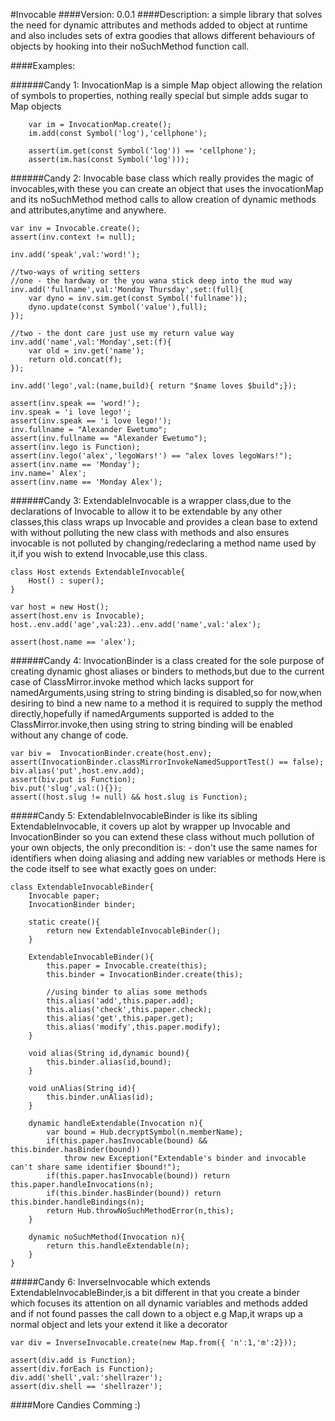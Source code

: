 #Invocable
####Version: 0.0.1
####Description: 
	a simple library that solves the need for dynamic attributes and methods added to object at runtime and also includes
	sets of extra goodies that allows different behaviours of objects by hooking into their noSuchMethod function call.
	
####Examples:	
	
######Candy 1: 
	InvocationMap is a simple Map object allowing the relation of symbols to properties, nothing really special but simple adds sugar to Map objects
	
	    var im = InvocationMap.create();
		im.add(const Symbol('log'),'cellphone');
		
		assert(im.get(const Symbol('log')) == 'cellphone');
		assert(im.has(const Symbol('log')));
	
######Candy 2: 
	Invocable base class which really provides the magic of invocables,with these  you can create an object that uses the invocationMap and its noSuchMethod method calls to allow creation of dynamic methods and attributes,anytime and anywhere.
	
	var inv = Invocable.create();
	assert(inv.context != null);
	
	inv.add('speak',val:'word!');
	
	//two-ways of writing setters
	//one - the hardway or the you wana stick deep into the mud way
	inv.add('fullname',val:'Monday Thursday',set:(full){
		var dyno = inv.sim.get(const Symbol('fullname'));
		dyno.update(const Symbol('value'),full);
	});
	
	//two - the dont care just use my return value way
	inv.add('name',val:'Monday',set:(f){
		var old = inv.get('name');
		return old.concat(f);
	});
	
	inv.add('lego',val:(name,build){ return "$name loves $build";});
		
	assert(inv.speak == 'word!');
	inv.speak = 'i love lego!';
	assert(inv.speak == 'i love lego!');
	inv.fullname = "Alexander Ewetumo";
	assert(inv.fullname == "Alexander Ewetumo");
	assert(inv.lego is Function);
	assert(inv.lego('alex','legoWars!') == "alex loves legoWars!");
	assert(inv.name == 'Monday');
	inv.name=' Alex';
	assert(inv.name == 'Monday Alex');	
	

######Candy 3: 
	ExtendableInvocable is a wrapper class,due to the declarations of Invocable to allow it to be extendable by any other classes,this class wraps up Invocable and provides a clean base to extend with without polluting the new class with methods and also ensures invocable is not polluted by changing/redeclaring a method name used by it,if you wish to extend Invocable,use this class.
	
	class Host extends ExtendableInvocable{
		Host() : super();
	}
	
	var host = new Host();
	assert(host.env is Invocable);
	host..env.add('age',val:23)..env.add('name',val:'alex');
	
	assert(host.name == 'alex');


	
######Candy 4:
	InvocationBinder is a class created for the sole purpose of creating dynamic ghost aliases or binders to methods,but due to the current case of ClassMirror.invoke method which lacks support for namedArguments,using string to string binding is disabled,so for now,when desiring to bind a new name to a method it is required to supply the method directly,hopefully if namedArguments supported is added to the ClassMirror.invoke,then using string to string binding will be enabled without any change of code.
		
	var biv =  InvocationBinder.create(host.env);
	assert(InvocationBinder.classMirrorInvokeNamedSupportTest() == false);
	biv.alias('put',host.env.add);
	assert(biv.put is Function);
	biv.put('slug',val:(){});
	assert((host.slug != null) && host.slug is Function);
	


#####Candy 5:
	ExtendableInvocableBinder is like its sibling ExtendableInvocable, it covers up alot by wrapper up Invocable and InvocationBinder so you can extend these class without much pollution of your own objects, the only precondition is:
	- don't use the same names for identifiers when doing aliasing and adding new variables or methods
	Here is the code itself to see what exactly goes on under:
	
	class ExtendableInvocableBinder{
		Invocable paper;
		InvocationBinder binder;
	
		static create(){
			return new ExtendableInvocableBinder();
		}
	
		ExtendableInvocableBinder(){
			this.paper = Invocable.create(this);
			this.binder = InvocationBinder.create(this);
			
			//using binder to alias some methods 
			this.alias('add',this.paper.add);
			this.alias('check',this.paper.check);
			this.alias('get',this.paper.get);
			this.alias('modify',this.paper.modify);
		}
	
		void alias(String id,dynamic bound){
			this.binder.alias(id,bound);
		}
	
		void unAlias(String id){
			this.binder.unAlias(id);
		}
	
		dynamic handleExtendable(Invocation n){
			var bound = Hub.decryptSymbol(n.memberName);
			if(this.paper.hasInvocable(bound) && this.binder.hasBinder(bound))
				throw new Exception("Extendable's binder and invocable can't share same identifier $bound!");
			if(this.paper.hasInvocable(bound)) return this.paper.handleInvocations(n);
			if(this.binder.hasBinder(bound)) return this.binder.handleBindings(n);
			return Hub.throwNoSuchMethodError(n,this);
		}
	
		dynamic noSuchMethod(Invocation n){
			return this.handleExtendable(n);
		}
	}
	


#####Candy 6:
	InverseInvocable which extends ExtendableInvocableBinder,is a bit different in that you create a binder which focuses its attention on all dynamic variables and methods added and if not found passes the call down to a object e.g Map,it wraps up a normal object and lets your extend it like a decorator
	
	var div = InverseInvocable.create(new Map.from({ 'n':1,'m':2}));
	
	assert(div.add is Function);
	assert(div.forEach is Function);
	div.add('shell',val:'shellrazer');
	assert(div.shell == 'shellrazer');
	
	
####More Candies Comming :)
